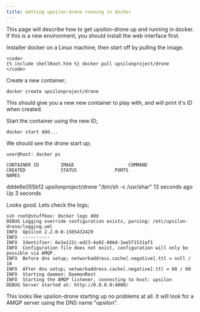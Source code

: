 ```yaml
---
title: Getting upsilon-drone running in docker
---
```


This page will describe how to get upsilon-drone up and running in docker. If this is a new environment, you should install the web interface first.

Installer docker on a Linux machine, then start off by pulling the image.

    <code>
	{% include shellRoot.htm %} docker pull upsilonproject/drone
    </code>

Create a new container;

	docker create upsilonproject/drone

This should give you a new new container to play with, and will print it's ID
when created.

Start the container using the new ID;

	docker start ddd...

We should see the drone start up; 

	user@host: docker ps

	CONTAINER ID        IMAGE                    COMMAND                  CREATED             STATUS              PORTS                                                                                                                   NAMES
ddde6e055b12        upsilonproject/drone     "/bin/sh -c /usr/shar"   13 seconds ago      Up 3 seconds


Looks good. Lets check the logs;

	ssh root@stuffbox: docker logs ddd
	DEBUG Logging override configuration exists, parsing: /etc/upsilon-drone/logging.xml
	INFO  Upsilon 2.2.0-0-1505432429
	INFO  ----------
	INFO  Identifier: 6e3a122c-ed23-4a92-886d-3ae571531af1
	INFO  Configuration file does not exist, configuration will only be possible via AMQP. 
	INFO  Before dns setup; networkaddress.cache[.negative].ttl = null / 10
	INFO  After dns setup; networkaddress.cache[.negative].ttl = 60 / 60
	INFO  Starting daemon: DaemonRest
	INFO  Starting the AMQP listener, connecting to host: upsilon
	DEBUG Server started at: http://0.0.0.0:4000/

This looks like upsilon-drone starting up no problems at all. It will look for
a AMQP server using the DNS name "upsilon".  
